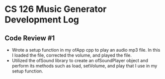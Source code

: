# CS 126 Music Generator Development Log
## Code Review #1
* Wrote a setup function in my ofApp cpp to play an audio mp3 file. In this I loaded the file, corrected the volume, and played the file. 
* Utilized the ofSound library to create an ofSoundPlayer object and perform its methods such as load, setVolume, and play that I use in my setup function.

